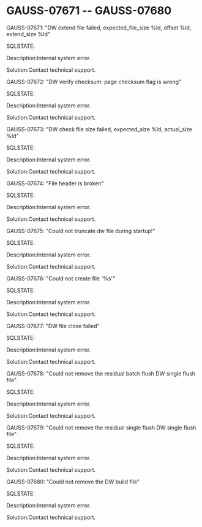 # GAUSS-07671 -- GAUSS-07680<a name="EN-US_TOPIC_0000001091345329"></a>

GAUSS-07671: "DW extend file failed, expected\_file\_size %ld, offset %ld, extend\_size %ld"

SQLSTATE:

Description:Internal system error.

Solution:Contact technical support.

GAUSS-07672: "DW verify checksum: page checksum flag is wrong"

SQLSTATE:

Description:Internal system error.

Solution:Contact technical support.

GAUSS-07673: "DW check file size failed, expected\_size %ld, actual\_size %ld"

SQLSTATE:

Description:Internal system error.

Solution:Contact technical support.

GAUSS-07674: "File header is broken"

SQLSTATE:

Description:Internal system error.

Solution:Contact technical support.

GAUSS-07675: "Could not truncate dw file during startup!"

SQLSTATE:

Description:Internal system error.

Solution:Contact technical support.

GAUSS-07676: "Could not create file '%s'"

SQLSTATE:

Description:Internal system error.

Solution:Contact technical support.

GAUSS-07677: "DW file close failed"

SQLSTATE:

Description:Internal system error.

Solution:Contact technical support.

GAUSS-07678: "Could not remove the residual batch flush DW single flush file"

SQLSTATE:

Description:Internal system error.

Solution:Contact technical support.

GAUSS-07679: "Could not remove the residual single flush DW single flush file"

SQLSTATE:

Description:Internal system error.

Solution:Contact technical support.

GAUSS-07680: "Could not remove the DW build file"

SQLSTATE:

Description:Internal system error.

Solution:Contact technical support.

